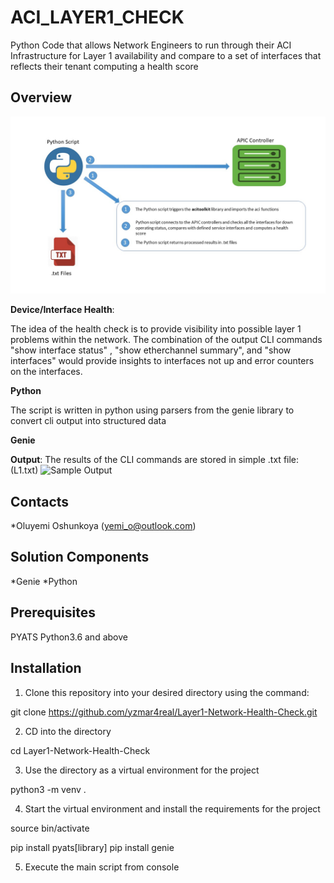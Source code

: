 # ACI_LAYER1_CHECK
 Python Code that allows Network Engineers to run through their ACI Infrastructure for Layer 1 availability and compare to a set of interfaces that reflects their tenant computing a health score

## Overview
![High Level Workflow](Overview.jpg)


**Device/Interface Health**: 

The idea of the health check is to provide visibility into possible layer 1 problems within the network. The combination of the output CLI commands "show interface status" , "show etherchannel summary", and "show interfaces" would provide insights to interfaces not up and error counters on the interfaces. 

**Python**

The script is written in python using parsers from the genie library to convert cli output into structured data 

**Genie** 

**Output**: The results of the CLI commands are stored in simple .txt file: (L1.txt) ![Sample Output](OutputSnapshot-001.jpg)

## Contacts
*Oluyemi Oshunkoya (yemi_o@outlook.com)

## Solution Components
*Genie
*Python

## Prerequisites 

PYATS
Python3.6 and above

## Installation

1. Clone this repository into your desired directory using the command:

git clone https://github.com/yzmar4real/Layer1-Network-Health-Check.git

2. CD into the directory 

cd Layer1-Network-Health-Check 

3. Use the directory as a virtual environment for the project

python3 -m venv . 

4. Start the virtual environment and install the requirements for the project

source bin/activate

pip install pyats[library]
pip install genie 

5. Execute the main script from console
